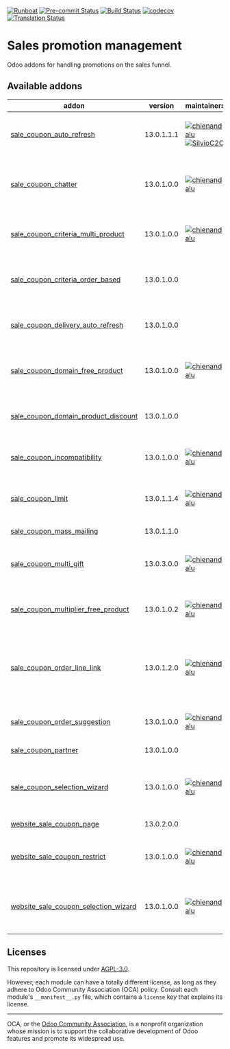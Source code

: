 
[![Runboat](https://img.shields.io/badge/runboat-Try%20me-875A7B.png)](https://runboat.odoo-community.org/builds?repo=OCA/sale-promotion&target_branch=13.0)
[![Pre-commit Status](https://github.com/OCA/sale-promotion/actions/workflows/pre-commit.yml/badge.svg?branch=13.0)](https://github.com/OCA/sale-promotion/actions/workflows/pre-commit.yml?query=branch%3A13.0)
[![Build Status](https://github.com/OCA/sale-promotion/actions/workflows/test.yml/badge.svg?branch=13.0)](https://github.com/OCA/sale-promotion/actions/workflows/test.yml?query=branch%3A13.0)
[![codecov](https://codecov.io/gh/OCA/sale-promotion/branch/13.0/graph/badge.svg)](https://codecov.io/gh/OCA/sale-promotion)
[![Translation Status](https://translation.odoo-community.org/widgets/sale-promotion-13-0/-/svg-badge.svg)](https://translation.odoo-community.org/engage/sale-promotion-13-0/?utm_source=widget)

<!-- /!\ do not modify above this line -->

# Sales promotion management

Odoo addons for handling promotions on the sales funnel.

<!-- /!\ do not modify below this line -->

<!-- prettier-ignore-start -->

[//]: # (addons)

Available addons
----------------
addon | version | maintainers | summary
--- | --- | --- | ---
[sale_coupon_auto_refresh](sale_coupon_auto_refresh/) | 13.0.1.1.1 | [![chienandalu](https://github.com/chienandalu.png?size=30px)](https://github.com/chienandalu) [![SilvioC2C](https://github.com/SilvioC2C.png?size=30px)](https://github.com/SilvioC2C) | Allows to auto-apply the coupons with no user intervention
[sale_coupon_chatter](sale_coupon_chatter/) | 13.0.1.0.0 | [![chienandalu](https://github.com/chienandalu.png?size=30px)](https://github.com/chienandalu) | Register messages and activities on the sale coupon records
[sale_coupon_criteria_multi_product](sale_coupon_criteria_multi_product/) | 13.0.1.0.0 | [![chienandalu](https://github.com/chienandalu.png?size=30px)](https://github.com/chienandalu) | Allows to set as promotion criteria multi-product conditions
[sale_coupon_criteria_order_based](sale_coupon_criteria_order_based/) | 13.0.1.0.0 |  | Allows to set a sales order related domain for coupon
[sale_coupon_delivery_auto_refresh](sale_coupon_delivery_auto_refresh/) | 13.0.1.0.0 |  | Allows to auto-apply the coupons after adding delivery line
[sale_coupon_domain_free_product](sale_coupon_domain_free_product/) | 13.0.1.0.0 | [![chienandalu](https://github.com/chienandalu.png?size=30px)](https://github.com/chienandalu) | Rewards will be applied based on the products domain
[sale_coupon_domain_product_discount](sale_coupon_domain_product_discount/) | 13.0.1.0.0 |  | Apply discount only to the domain matching products
[sale_coupon_incompatibility](sale_coupon_incompatibility/) | 13.0.1.0.0 | [![chienandalu](https://github.com/chienandalu.png?size=30px)](https://github.com/chienandalu) | Allows to set incompatibility rules between promotions
[sale_coupon_limit](sale_coupon_limit/) | 13.0.1.1.4 | [![chienandalu](https://github.com/chienandalu.png?size=30px)](https://github.com/chienandalu) | Restrict number of promotions per customer or salesman
[sale_coupon_mass_mailing](sale_coupon_mass_mailing/) | 13.0.1.1.0 |  | Sale Coupon Mas Mailing
[sale_coupon_multi_gift](sale_coupon_multi_gift/) | 13.0.3.0.0 | [![chienandalu](https://github.com/chienandalu.png?size=30px)](https://github.com/chienandalu) | Allows to configure multiple gift rewards per promotion
[sale_coupon_multiplier_free_product](sale_coupon_multiplier_free_product/) | 13.0.1.0.2 | [![chienandalu](https://github.com/chienandalu.png?size=30px)](https://github.com/chienandalu) | Allows to configure a coupon for e-commerce only
[sale_coupon_order_line_link](sale_coupon_order_line_link/) | 13.0.1.2.0 | [![chienandalu](https://github.com/chienandalu.png?size=30px)](https://github.com/chienandalu) | Adds a link between coupons and their generated order lines for easing tracking
[sale_coupon_order_suggestion](sale_coupon_order_suggestion/) | 13.0.1.0.0 | [![chienandalu](https://github.com/chienandalu.png?size=30px)](https://github.com/chienandalu) | Suggest promotions in the sale order line
[sale_coupon_partner](sale_coupon_partner/) | 13.0.1.0.0 |  | Sale Coupon Partner
[sale_coupon_selection_wizard](sale_coupon_selection_wizard/) | 13.0.1.0.0 | [![chienandalu](https://github.com/chienandalu.png?size=30px)](https://github.com/chienandalu) | A wizard that allows salesmen to easily pick the best promotions
[website_sale_coupon_page](website_sale_coupon_page/) | 13.0.2.0.0 |  | Website Sale Coupon Page
[website_sale_coupon_restrict](website_sale_coupon_restrict/) | 13.0.1.0.0 | [![chienandalu](https://github.com/chienandalu.png?size=30px)](https://github.com/chienandalu) | Allows to configure a coupon for e-commerce only
[website_sale_coupon_selection_wizard](website_sale_coupon_selection_wizard/) | 13.0.1.0.0 | [![chienandalu](https://github.com/chienandalu.png?size=30px)](https://github.com/chienandalu) | Allows to apply and configure promotions directly from the website

[//]: # (end addons)

<!-- prettier-ignore-end -->

## Licenses

This repository is licensed under [AGPL-3.0](LICENSE).

However, each module can have a totally different license, as long as they adhere to Odoo Community Association (OCA)
policy. Consult each module's `__manifest__.py` file, which contains a `license` key
that explains its license.

----
OCA, or the [Odoo Community Association](http://odoo-community.org/), is a nonprofit
organization whose mission is to support the collaborative development of Odoo features
and promote its widespread use.

